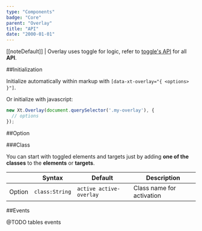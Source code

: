 ```yaml
---
type: "Components"
badge: "Core"
parent: "Overlay"
title: "API"
date: "2000-01-01"
---
```


[[noteDefault]]
| Overlay uses toggle for logic, refer to [toggle's API](/components/toggle/api) for all **API**.

##Initialization

Initialize automatically within markup with `[data-xt-overlay="{ <options> }"]`.

Or initialize with javascript:

```jsx
new Xt.Overlay(document.querySelector('.my-overlay'), {
  // options
});
```

##Option

###Class

You can start with toggled elements and targets just by adding **one of the classes** to the **elements** or **targets**.

<div class="table--scroll">

|                         | Syntax                                    | Default                       | Description                   |
| ----------------------- | ----------------------------------------- | ----------------------------- | ----------------------------- |
| Option                  | `class:String`                          | `active active-overlay`        | Class name for activation            |

</div>

##Events

@TODO tables events

